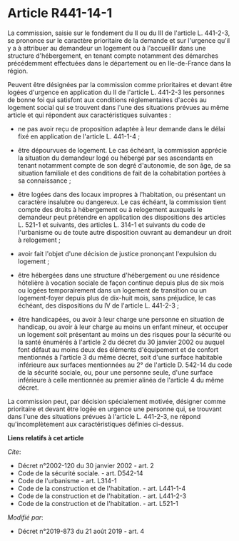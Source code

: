 # Article R441-14-1

La commission, saisie sur le fondement du II ou du III de l'article L. 441-2-3, se prononce sur le caractère prioritaire de
la demande et sur l'urgence qu'il y a à attribuer au demandeur un logement ou à l'accueillir dans une structure
d'hébergement, en tenant compte notamment des démarches précédemment effectuées dans le département ou en Ile-de-France dans
la région. 

Peuvent être désignées par la commission comme prioritaires et devant être logées d'urgence en application du II de l'article
L. 441-2-3 les personnes de bonne foi qui satisfont aux conditions réglementaires d'accès au logement social qui se trouvent
dans l'une des situations prévues au même article et qui répondent aux caractéristiques suivantes :

- ne pas avoir reçu de proposition adaptée à leur demande dans le délai fixé en application de l'article L. 441-1-4 ;

- être dépourvues de logement. Le cas échéant, la commission apprécie la situation du demandeur logé ou hébergé par ses
ascendants en tenant notamment compte de son degré d'autonomie, de son âge, de sa situation familiale et des conditions de
fait de la cohabitation portées à sa connaissance ;

- être logées dans des locaux impropres à l'habitation, ou présentant un caractère insalubre ou dangereux. Le cas échéant, la
commission tient compte des droits à hébergement ou à relogement auxquels le demandeur peut prétendre en application des
dispositions des articles L. 521-1 et suivants, des articles L. 314-1 et suivants du code de l'urbanisme ou de toute autre
disposition ouvrant au demandeur un droit à relogement ;

- avoir fait l'objet d'une décision de justice prononçant l'expulsion du logement ;

- être hébergées dans une structure d'hébergement ou une résidence hôtelière à vocation sociale de façon continue depuis plus
de six mois ou logées temporairement dans un logement de transition ou un logement-foyer depuis plus de dix-huit mois, sans
préjudice, le cas échéant, des dispositions du IV de l'article L. 441-2-3 ;

- être handicapées, ou avoir à leur charge une personne en situation de handicap, ou avoir à leur charge au moins un enfant
mineur, et occuper un logement soit présentant au moins un des risques pour la sécurité ou la santé énumérés à l'article 2 du
décret du 30 janvier 2002 ou auquel font défaut au moins deux des éléments d'équipement et de confort mentionnés à l'article
3 du même décret, soit d'une surface habitable inférieure aux surfaces mentionnées au 2° de l'article D. 542-14 du code de la
sécurité sociale, ou, pour une personne seule, d'une surface inférieure à celle mentionnée au premier alinéa de l'article 4
du même décret. 

La commission peut, par décision spécialement motivée, désigner comme prioritaire et devant être logée en urgence une
personne qui, se trouvant dans l'une des situations prévues à l'article L. 441-2-3, ne répond qu'incomplètement aux
caractéristiques définies ci-dessus.

**Liens relatifs à cet article**

_Cite_:

  - Décret n°2002-120 du 30 janvier 2002 - art. 2
  - Code de la sécurité sociale. - art. D542-14
  - Code de l'urbanisme - art. L314-1
  - Code de la construction et de l'habitation. - art. L441-1-4
  - Code de la construction et de l'habitation. - art. L441-2-3
  - Code de la construction et de l'habitation. - art. L521-1

_Modifié par_:

  - Décret n°2019-873 du 21 août 2019 - art. 4

